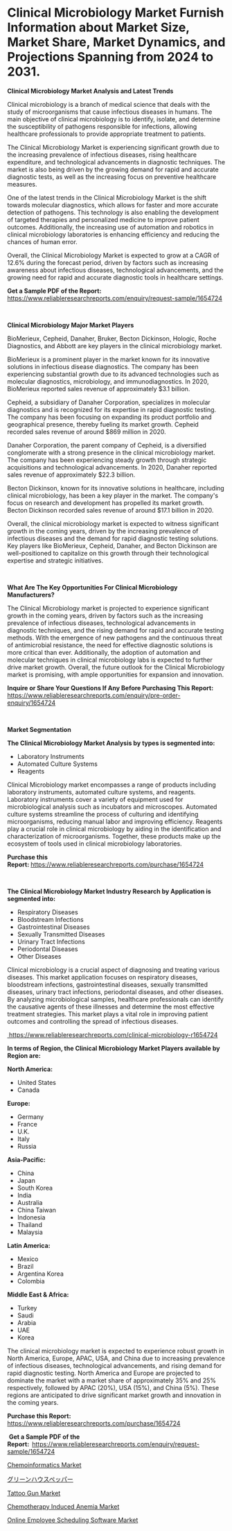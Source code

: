 <p><h1>Clinical Microbiology Market Furnish Information about Market Size, Market Share, Market Dynamics, and Projections Spanning from 2024 to 2031.</h1></p><p><strong>Clinical Microbiology Market Analysis and Latest Trends</strong></p>
<p><p>Clinical microbiology is a branch of medical science that deals with the study of microorganisms that cause infectious diseases in humans. The main objective of clinical microbiology is to identify, isolate, and determine the susceptibility of pathogens responsible for infections, allowing healthcare professionals to provide appropriate treatment to patients.</p><p>The Clinical Microbiology Market is experiencing significant growth due to the increasing prevalence of infectious diseases, rising healthcare expenditure, and technological advancements in diagnostic techniques. The market is also being driven by the growing demand for rapid and accurate diagnostic tests, as well as the increasing focus on preventive healthcare measures.</p><p>One of the latest trends in the Clinical Microbiology Market is the shift towards molecular diagnostics, which allows for faster and more accurate detection of pathogens. This technology is also enabling the development of targeted therapies and personalized medicine to improve patient outcomes. Additionally, the increasing use of automation and robotics in clinical microbiology laboratories is enhancing efficiency and reducing the chances of human error.</p><p>Overall, the Clinical Microbiology Market is expected to grow at a CAGR of 12.6% during the forecast period, driven by factors such as increasing awareness about infectious diseases, technological advancements, and the growing need for rapid and accurate diagnostic tools in healthcare settings.</p></p>
<p><strong>Get a Sample PDF of the Report:&nbsp;</strong> <a href="https://www.reliableresearchreports.com/enquiry/request-sample/1654724">https://www.reliableresearchreports.com/enquiry/request-sample/1654724</a></p>
<p>&nbsp;</p>
<p><strong>Clinical Microbiology Major Market Players</strong></p>
<p><p>BioMerieux, Cepheid, Danaher, Bruker, Becton Dickinson, Hologic, Roche Diagnostics, and Abbott are key players in the clinical microbiology market. </p><p>BioMerieux is a prominent player in the market known for its innovative solutions in infectious disease diagnostics. The company has been experiencing substantial growth due to its advanced technologies such as molecular diagnostics, microbiology, and immunodiagnostics. In 2020, BioMerieux reported sales revenue of approximately $3.1 billion.</p><p>Cepheid, a subsidiary of Danaher Corporation, specializes in molecular diagnostics and is recognized for its expertise in rapid diagnostic testing. The company has been focusing on expanding its product portfolio and geographical presence, thereby fueling its market growth. Cepheid recorded sales revenue of around $869 million in 2020.</p><p>Danaher Corporation, the parent company of Cepheid, is a diversified conglomerate with a strong presence in the clinical microbiology market. The company has been experiencing steady growth through strategic acquisitions and technological advancements. In 2020, Danaher reported sales revenue of approximately $22.3 billion.</p><p>Becton Dickinson, known for its innovative solutions in healthcare, including clinical microbiology, has been a key player in the market. The company's focus on research and development has propelled its market growth. Becton Dickinson recorded sales revenue of around $17.1 billion in 2020.</p><p>Overall, the clinical microbiology market is expected to witness significant growth in the coming years, driven by the increasing prevalence of infectious diseases and the demand for rapid diagnostic testing solutions. Key players like BioMerieux, Cepheid, Danaher, and Becton Dickinson are well-positioned to capitalize on this growth through their technological expertise and strategic initiatives.</p></p>
<p>&nbsp;</p>
<p><strong>What Are The Key Opportunities For Clinical Microbiology Manufacturers?</strong></p>
<p><p>The Clinical Microbiology market is projected to experience significant growth in the coming years, driven by factors such as the increasing prevalence of infectious diseases, technological advancements in diagnostic techniques, and the rising demand for rapid and accurate testing methods. With the emergence of new pathogens and the continuous threat of antimicrobial resistance, the need for effective diagnostic solutions is more critical than ever. Additionally, the adoption of automation and molecular techniques in clinical microbiology labs is expected to further drive market growth. Overall, the future outlook for the Clinical Microbiology market is promising, with ample opportunities for expansion and innovation.</p></p>
<p><strong>Inquire or Share Your Questions If Any Before Purchasing This Report:</strong> <a href="https://www.reliableresearchreports.com/enquiry/pre-order-enquiry/1654724">https://www.reliableresearchreports.com/enquiry/pre-order-enquiry/1654724</a></p>
<p>&nbsp;</p>
<p><strong>Market Segmentation</strong></p>
<p><strong>The Clinical Microbiology Market Analysis by types is segmented into:</strong></p>
<p><ul><li>Laboratory Instruments</li><li>Automated Culture Systems</li><li>Reagents</li></ul></p>
<p><p>Clinical Microbiology market encompasses a range of products including laboratory instruments, automated culture systems, and reagents. Laboratory instruments cover a variety of equipment used for microbiological analysis such as incubators and microscopes. Automated culture systems streamline the process of culturing and identifying microorganisms, reducing manual labor and improving efficiency. Reagents play a crucial role in clinical microbiology by aiding in the identification and characterization of microorganisms. Together, these products make up the ecosystem of tools used in clinical microbiology laboratories.</p></p>
<p><strong>Purchase this Report:&nbsp;</strong><a href="https://www.reliableresearchreports.com/purchase/1654724">https://www.reliableresearchreports.com/purchase/1654724</a></p>
<p>&nbsp;</p>
<p><strong>The Clinical Microbiology Market Industry Research by Application is segmented into:</strong></p>
<p><ul><li>Respiratory Diseases</li><li>Bloodstream Infections</li><li>Gastrointestinal Diseases</li><li>Sexually Transmitted Diseases</li><li>Urinary Tract Infections</li><li>Periodontal Diseases</li><li>Other Diseases</li></ul></p>
<p><p>Clinical microbiology is a crucial aspect of diagnosing and treating various diseases. This market application focuses on respiratory diseases, bloodstream infections, gastrointestinal diseases, sexually transmitted diseases, urinary tract infections, periodontal diseases, and other diseases. By analyzing microbiological samples, healthcare professionals can identify the causative agents of these illnesses and determine the most effective treatment strategies. This market plays a vital role in improving patient outcomes and controlling the spread of infectious diseases.</p></p>
<p><a href="https://www.reliableresearchreports.com/clinical-microbiology-r1654724">&nbsp;https://www.reliableresearchreports.com/clinical-microbiology-r1654724</a></p>
<p><strong>In terms of Region, the Clinical Microbiology Market Players available by Region are:</strong></p>
<p>
    <p> <strong> North America: </strong>
        <ul>
            <li>United States</li>
            <li>Canada</li>
        </ul>
        </p> 
    <p> <strong> Europe: </strong>
        <ul>
            <li>Germany</li>
            <li>France</li>
            <li>U.K.</li>
            <li>Italy</li>
            <li>Russia</li>
        </ul>
        </p> 
    <p> <strong> Asia-Pacific: </strong>
        <ul>
            <li>China</li>
            <li>Japan</li>
            <li>South Korea</li>
            <li>India</li>
            <li>Australia</li>
            <li>China Taiwan</li>
            <li>Indonesia</li>
            <li>Thailand</li>
            <li>Malaysia</li>
        </ul>
        </p> 
    <p> <strong> Latin America: </strong>
        <ul>
            <li>Mexico</li>
            <li>Brazil</li>
            <li>Argentina Korea</li>
            <li>Colombia</li>
        </ul>
        </p> 
    <p> <strong> Middle East & Africa: </strong>
        <ul>
            <li>Turkey</li>
            <li>Saudi</li>
            <li>Arabia</li>
            <li>UAE</li>
            <li>Korea</li>
        </ul>
    </p>
    </p>
<p><p>The clinical microbiology market is expected to experience robust growth in North America, Europe, APAC, USA, and China due to increasing prevalence of infectious diseases, technological advancements, and rising demand for rapid diagnostic testing. North America and Europe are projected to dominate the market with a market share of approximately 35% and 25% respectively, followed by APAC (20%), USA (15%), and China (5%). These regions are anticipated to drive significant market growth and innovation in the coming years.</p></p>
<p><strong>Purchase this Report: </strong><a href="https://www.reliableresearchreports.com/purchase/1654724">https://www.reliableresearchreports.com/purchase/1654724</a></p>
<p>&nbsp;<strong>Get a Sample PDF of the Report:&nbsp;&nbsp;</strong><a href="https://www.reliableresearchreports.com/enquiry/request-sample/1654724">https://www.reliableresearchreports.com/enquiry/request-sample/1654724</a></p>
<p><strong></strong></p>
<p><p><a href="https://github.com/jsmusil/Market-Research-Report-List-3/blob/main/chemoinformatics-market.md">Chemoinformatics Market</a></p><p><a href="https://medium.com/@byroalenzuela76845/%E6%B8%A9%E5%AE%A4%E3%83%94%E3%83%BC%E3%83%9E%E3%83%B3%E5%B8%82%E5%A0%B4%E3%81%AE%E5%88%86%E6%9E%90-2024%E5%B9%B4%E3%81%8B%E3%82%892031%E5%B9%B4%E3%81%BE%E3%81%A7%E3%81%AE%E3%82%B0%E3%83%AD%E3%83%BC%E3%83%90%E3%83%AB%E7%94%A3%E6%A5%AD%E3%81%AE%E5%B1%95%E6%9C%9B%E3%81%A8%E4%BA%88%E6%B8%AC-d07165cd90c5">グリーンハウスペッパー</a></p><p><a href="https://www.linkedin.com/pulse/tattoo-gun-market-outlook-industry-overview-forecast-2024-2031-uij8c">Tattoo Gun Market</a></p><p><a href="https://github.com/yemakinde/Market-Research-Report-List-2/blob/main/chemotherapy-induced-anemia-market.md">Chemotherapy Induced Anemia Market</a></p><p><a href="https://www.linkedin.com/pulse/online-employee-scheduling-software-market-insight-trends-2mhde">Online Employee Scheduling Software Market</a></p></p>